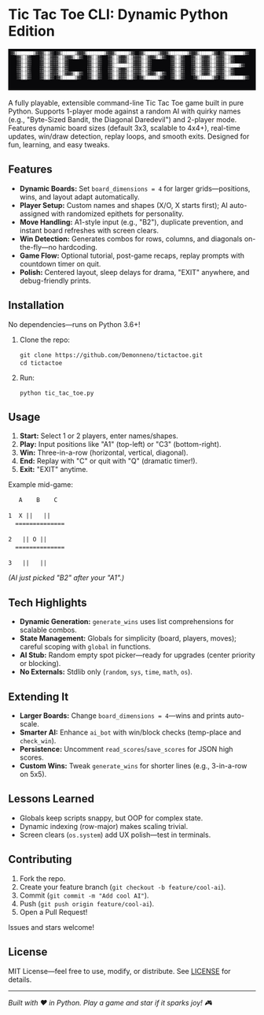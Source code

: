 # Tic Tac Toe CLI: Dynamic Python Edition

![Tic Tac Toe Banner](tictactoe.png)  

A fully playable, extensible command-line Tic Tac Toe game built in pure Python. Supports 1-player mode against a random AI with quirky names (e.g., "Byte-Sized Bandit, the Diagonal Daredevil") and 2-player mode. Features dynamic board sizes (default 3x3, scalable to 4x4+), real-time updates, win/draw detection, replay loops, and smooth exits. Designed for fun, learning, and easy tweaks.

## Features
- **Dynamic Boards:** Set `board_dimensions = 4` for larger grids—positions, wins, and layout adapt automatically.
- **Player Setup:** Custom names and shapes (X/O, X starts first); AI auto-assigned with randomized epithets for personality.
- **Move Handling:** A1-style input (e.g., "B2"), duplicate prevention, and instant board refreshes with screen clears.
- **Win Detection:** Generates combos for rows, columns, and diagonals on-the-fly—no hardcoding.
- **Game Flow:** Optional tutorial, post-game recaps, replay prompts with countdown timer on quit.
- **Polish:** Centered layout, sleep delays for drama, "EXIT" anywhere, and debug-friendly prints.

## Installation
No dependencies—runs on Python 3.6+!

1. Clone the repo:
   ```
   git clone https://github.com/Demonneno/tictactoe.git
   cd tictactoe
   ```
2. Run:
   ```
   python tic_tac_toe.py
   ```

## Usage
1. **Start:** Select 1 or 2 players, enter names/shapes.
2. **Play:** Input positions like "A1" (top-left) or "C3" (bottom-right).
3. **Win:** Three-in-a-row (horizontal, vertical, diagonal).
4. **End:** Replay with "C" or quit with "Q" (dramatic timer!).
5. **Exit:** "EXIT" anytime.

Example mid-game:
```
   A    B    C 

1  X ||   ||   
  ==============

2   || O ||   
  ==============

3   ||   ||   
```
*(AI just picked "B2" after your "A1".)*

## Tech Highlights
- **Dynamic Generation:** `generate_wins` uses list comprehensions for scalable combos.
- **State Management:** Globals for simplicity (board, players, moves); careful scoping with `global` in functions.
- **AI Stub:** Random empty spot picker—ready for upgrades (center priority or blocking).
- **No Externals:** Stdlib only (`random`, `sys`, `time`, `math`, `os`).

## Extending It
- **Larger Boards:** Change `board_dimensions = 4`—wins and prints auto-scale.
- **Smarter AI:** Enhance `ai_bot` with win/block checks (temp-place and `check_win`).
- **Persistence:** Uncomment `read_scores`/`save_scores` for JSON high scores.
- **Custom Wins:** Tweak `generate_wins` for shorter lines (e.g., 3-in-a-row on 5x5).

## Lessons Learned
- Globals keep scripts snappy, but OOP for complex state.
- Dynamic indexing (row-major) makes scaling trivial.
- Screen clears (`os.system`) add UX polish—test in terminals.

## Contributing
1. Fork the repo.
2. Create your feature branch (`git checkout -b feature/cool-ai`).
3. Commit (`git commit -m "Add cool AI"`).
4. Push (`git push origin feature/cool-ai`).
5. Open a Pull Request!

Issues and stars welcome!

## License
MIT License—feel free to use, modify, or distribute. See [LICENSE](LICENSE) for details.

---

*Built with ❤️ in Python. Play a game and star if it sparks joy! 🎮*
